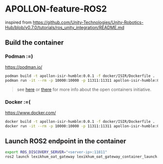 # APOLLON-feature-ROS2

inspired from https://github.com/Unity-Technologies/Unity-Robotics-Hub/blob/v0.7.0/tutorials/ros_unity_integration/README.md

## Build the container 

### Podman :=) 

https://podman.io/ 

```bash
podman build -t apollon-isir-humble:0.0.1 -f docker/ISIR/Dockerfile .
podman run -it --rm -p 10000:10000 -p 11311:11311 apollon-isir-humble:0.0.1 /bin/bash
```

> see [here](https://github.com/containers) or [there](https://opencontainers.org/) for more info about the open containers initiative.

### Docker :=(
    
https://www.docker.com/

```bash
docker build -t apollon-isir-humble:0.0.1 -f docker/ISIR/Dockerfile .
docker run -it --rm -p 10000:10000 -p 11311:11311 apollon-isir-humble:0.0.1 /bin/bash
```

## Launch ROS2 endpoint in the container 

```bash
export ROS_DISCOVERY_SERVER="<server-ip>:11811"
ros2 launch lexikhum_oat_gateway lexikhum_oat_gateway_container_launch.py
```

